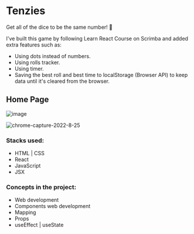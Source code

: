 # Tenzies
Get all of the dice to be the same number! 🎲

I've built this game by following Learn React Course on Scrimba and added extra features such as:
- Using dots instead of numbers.
- Using rolls tracker.
- Using timer.
- Saving the best roll and best time to localStorage (Browser API) to keep data until it's cleared from the browser.


## Home Page 

![image](https://user-images.githubusercontent.com/58562757/192139869-3923c43a-0e0d-47b5-8ae7-a408eb6e3db4.png)

![chrome-capture-2022-8-25](https://user-images.githubusercontent.com/58562757/192139794-ae3b5a2d-0eb2-413c-83cf-570421a4b1ab.gif)


### Stacks used:

- HTML | CSS
- React 
- JavaScript
- JSX

### Concepts in the project:

- Web development
- Components web development
- Mapping
- Props
- useEffect | useState

